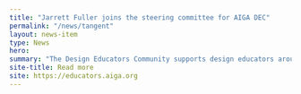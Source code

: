```yaml
---
title: "Jarrett Fuller joins the steering committee for AIGA DEC"
permalink: "/news/tangent"
layout: news-item
type: News
hero:
summary: "The Design Educators Community supports design educators around the world."
site-title: Read more
site: https://educators.aiga.org
---
```

